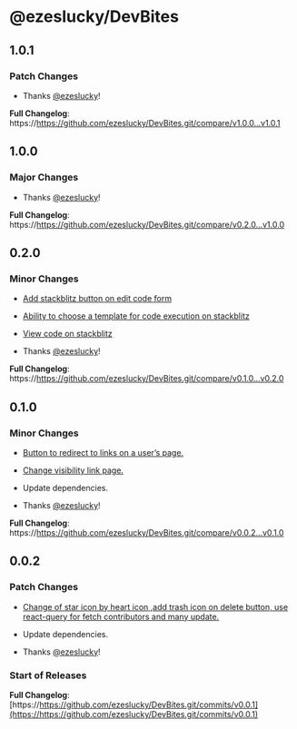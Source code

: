 # @ezeslucky/DevBites

## 1.0.1

### Patch Changes

- Thanks [@ezeslucky](https://github.com/ezeslucky)!

**Full Changelog**: https://https://github.com/ezeslucky/DevBites.git/compare/v1.0.0...v1.0.1

## 1.0.0

### Major Changes

- Thanks [@ezeslucky](https://github.com/ezeslucky)!

**Full Changelog**: https://https://github.com/ezeslucky/DevBites.git/compare/v0.2.0...v1.0.0

## 0.2.0

### Minor Changes

- [Add stackblitz button on edit code form](https://https://github.com/ezeslucky/DevBites.git/pull/156)

- [Ability to choose a template for code execution on stackblitz](https://https://github.com/ezeslucky/DevBites.git/pull/155)

- [View code on stackblitz](https://https://github.com/ezeslucky/DevBites.git/pull/154)

- Thanks [@ezeslucky](https://github.com/ezeslucky)!

**Full Changelog**: https://https://github.com/ezeslucky/DevBites.git/compare/v0.1.0...v0.2.0

## 0.1.0

### Minor Changes

- [Button to redirect to links on a user’s page.](https://https://github.com/ezeslucky/DevBites.git/pull/149) 

- [Change visibility link page.](https://https://github.com/ezeslucky/DevBites.git/pull/148) 

- Update dependencies.

- Thanks [@ezeslucky](https://github.com/ezeslucky)!

**Full Changelog**: https://https://github.com/ezeslucky/DevBites.git/compare/v0.0.2...v0.1.0

## 0.0.2

### Patch Changes

- [Change of star icon by heart icon ,add trash icon on delete button, use react-query for fetch contributors and many update.](https://https://github.com/ezeslucky/DevBites.git/pull) 

- Update dependencies.

- Thanks [@ezeslucky](https://github.com/ezeslucky)!



### Start of Releases

**Full Changelog**: [https://https://github.com/ezeslucky/DevBites.git/commits/v0.0.1](https://https://github.com/ezeslucky/DevBites.git/commits/v0.0.1)

